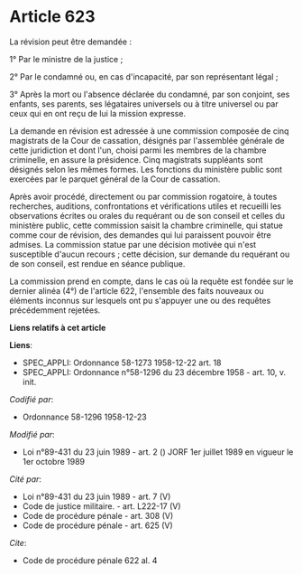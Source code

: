 # Article 623

La révision peut être demandée :

1° Par le ministre de la justice ;

2° Par le condamné ou, en cas d'incapacité, par son représentant légal ;

3° Après la mort ou l'absence déclarée du condamné, par son conjoint, ses enfants, ses parents, ses légataires universels ou
à titre universel ou par ceux qui en ont reçu de lui la mission expresse.

La demande en révision est adressée à une commission composée de cinq magistrats de la Cour de cassation, désignés par
l'assemblée générale de cette juridiction et dont l'un, choisi parmi les membres de la chambre criminelle, en assure la
présidence. Cinq magistrats suppléants sont désignés selon les mêmes formes. Les fonctions du ministère public sont exercées
par le parquet général de la Cour de cassation.

Après avoir procédé, directement ou par commission rogatoire, à toutes recherches, auditions, confrontations et vérifications
utiles et recueilli les observations écrites ou orales du requérant ou de son conseil et celles du ministère public, cette
commission saisit la chambre criminelle, qui statue comme cour de révision, des demandes qui lui paraissent pouvoir être
admises. La commission statue par une décision motivée qui n'est susceptible d'aucun recours ; cette décision, sur demande du
requérant ou de son conseil, est rendue en séance publique.

La commission prend en compte, dans le cas où la requête est fondée sur le dernier alinéa (4°) de l'article 622, l'ensemble
des faits nouveaux ou éléments inconnus sur lesquels ont pu s'appuyer une ou des requêtes précédemment rejetées.

**Liens relatifs à cet article**

**Liens**:

  - SPEC_APPLI: Ordonnance 58-1273 1958-12-22 art. 18
  - SPEC_APPLI: Ordonnance n°58-1296 du 23 décembre 1958 - art. 10, v. init.

_Codifié par_:

  - Ordonnance 58-1296 1958-12-23

_Modifié par_:

  - Loi n°89-431 du 23 juin 1989 - art. 2 () JORF 1er juillet 1989 en vigueur le 1er octobre 1989

_Cité par_:

  - Loi n°89-431 du 23 juin 1989 - art. 7 (V)
  - Code de justice militaire. - art. L222-17 (V)
  - Code de procédure pénale - art. 308 (V)
  - Code de procédure pénale - art. 625 (V)

_Cite_:

  - Code de procédure pénale 622 al. 4
